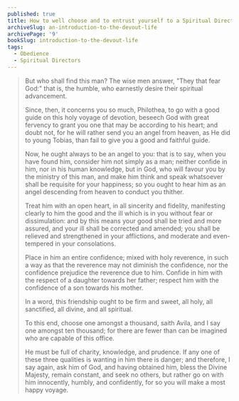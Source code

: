 ```yaml
---
published: true
title: How to well choose and to entrust yourself to a Spiritual Director
archiveSlug: an-introduction-to-the-devout-life
archivePage: '9'
bookSlug: introduction-to-the-devout-life
tags:
  - Obedience
  - Spiritual Directors
---
```


> But who shall find this man? The wise men answer, "They that fear God:" that is, the humble, who earnestly desire their spiritual advancement.
>
> Since, then, it concerns you so much, Philothea, to go with a good guide on this holy voyage of devotion, beseech God with great fervency to grant you one that may be according to his heart; and doubt not, for he will rather send you an angel from heaven, as He did to young Tobias, than fail to give you a good and faithful guide.
>
> Now, he ought always to be an angel to you: that is to say, when you have found him, consider him not simply as a man; neither confide in him, nor in his human knowledge, but in God, who will favour you by the ministry of this man, and make him think and speak whatsoever shall be requisite for your happiness; so you ought to hear him as an angel descending from heaven to conduct you thither.
>
> Treat him with an open heart, in all sincerity and fidelity, manifesting clearly to him the good and the ill which is in you without fear or dissimulation: and by this means your good shall be tried and more assured, and your ill shall be corrected and amended; you shall be relieved and strengthened in your afflictions, and moderate and even-tempered in your consolations.
>
> Place in him an entire confidence; mixed with holy reverence, in such a way as that the reverence may not diminish the confidence, nor the confidence prejudice the reverence due to him. Confide in him with the respect of a daughter towards her father; respect him with the confidence of a son towards his mother.
>
> In a word, this friendship ought to be firm and sweet, all holy, all sanctified, all divine, and all spiritual.
>
> To this end, choose one amongst a thousand, saith Avila, and I say one amongst ten thousand; for there are fewer than can be imagined who are capable of this office.
>
> He must be full of charity, knowledge, and prudence. If any one of these three qualities is wanting in him there is danger; and therefore, I say again, ask him of God, and having obtained him, bless the Divine Majesty, remain constant, and seek no others, but rather go on with him innocently, humbly, and confidently, for so you will make a most happy voyage.
